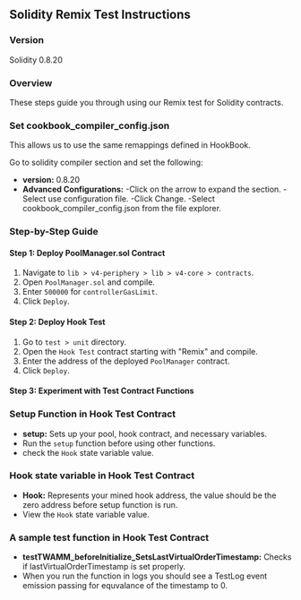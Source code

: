 ## Solidity Remix Test Instructions

### Version

Solidity 0.8.20

### Overview

These steps guide you through using our Remix test for Solidity contracts.

### Set cookbook_compiler_config.json

This allows us to use the same remappings defined in HookBook.

Go to solidity compiler section and set the following:

- **version:** 0.8.20
- **Advanced Configurations:**
  -Click on the arrow to expand the section.
  -Select use configuration file.
  -Click Change.
  -Select cookbook_compiler_config.json from the file explorer.

### Step-by-Step Guide

#### Step 1: Deploy PoolManager.sol Contract

1. Navigate to `lib > v4-periphery > lib > v4-core > contracts`.
2. Open `PoolManager.sol` and compile.
3. Enter `500000` for `controllerGasLimit`.
4. Click `Deploy`.

#### Step 2: Deploy Hook Test

1. Go to `test > unit` directory.
2. Open the `Hook Test` contract starting with "Remix" and compile.
3. Enter the address of the deployed `PoolManager` contract.
4. Click `Deploy`.

#### Step 3: Experiment with Test Contract Functions

### Setup Function in Hook Test Contract

- **setup:** Sets up your pool, hook contract, and necessary variables.
- Run the `setup` function before using other functions.
- check the `Hook` state variable value.

### Hook state variable in Hook Test Contract

- **Hook:** Represents your mined hook address, the value should be the zero address before setup function is run.
- View the `Hook` state variable value.

### A sample test function in Hook Test Contract

- **testTWAMM_beforeInitialize_SetsLastVirtualOrderTimestamp:** Checks if lastVirtualOrderTimestamp is set properly.
- When you run the function in logs you should see a TestLog event emission passing for equvalance of the timestamp to 0.
